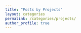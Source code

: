 ```yaml
---
title: "Posts by Projects"
layout: categories
permalink: /categories/projects/
author_profile: true
---
```


